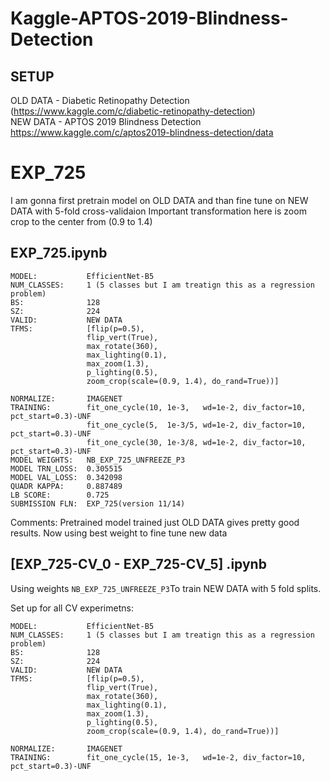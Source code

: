 # Kaggle-APTOS-2019-Blindness-Detection



##  SETUP
OLD DATA - Diabetic Retinopathy Detection (https://www.kaggle.com/c/diabetic-retinopathy-detection) <br/>
NEW DATA - APTOS 2019 Blindness Detection https://www.kaggle.com/c/aptos2019-blindness-detection/data

# EXP_725
I am gonna first pretrain model on OLD DATA and than fine tune on NEW DATA with 5-fold cross-validaion
Important transformation here is zoom crop to the center from (0.9 to 1.4)

## EXP_725.ipynb
```
MODEL:           EfficientNet-B5
NUM_CLASSES:     1 (5 classes but I am treatign this as a regression problem)
BS:              128
SZ:              224
VALID:           NEW DATA
TFMS:            [flip(p=0.5), 
                 flip_vert(True), 
                 max_rotate(360), 
                 max_lighting(0.1),
                 max_zoom(1.3),
                 p_lighting(0.5), 
                 zoom_crop(scale=(0.9, 1.4), do_rand=True))]
                 
NORMALIZE:       IMAGENET
TRAINING:        fit_one_cycle(10, 1e-3,   wd=1e-2, div_factor=10, pct_start=0.3)-UNF
                 fit_one_cycle(5,  1e-3/5, wd=1e-2, div_factor=10, pct_start=0.3)-UNF
                 fit_one_cycle(30, 1e-3/8, wd=1e-2, div_factor=10, pct_start=0.3)-UNF
MODEL WEIGHTS:   NB_EXP_725_UNFREEZE_P3
MODEL TRN_LOSS:  0.305515
MODEL VAL_LOSS:  0.342098
QUADR KAPPA:     0.887489
LB SCORE:        0.725
SUBMISSION FLN:  EXP_725(version 11/14)
```
Comments: Pretrained model trained just OLD DATA gives pretty good results. Now using best weight to fine tune new data

## [EXP_725-CV_0 - EXP_725-CV_5] .ipynb
Using weights ``` NB_EXP_725_UNFREEZE_P3 ```To train NEW DATA with 5 fold splits. <br/>

Set up for all CV experimetns: 
```
MODEL:           EfficientNet-B5
NUM_CLASSES:     1 (5 classes but I am treatign this as a regression problem)
BS:              128
SZ:              224
VALID:           NEW DATA
TFMS:            [flip(p=0.5), 
                 flip_vert(True), 
                 max_rotate(360), 
                 max_lighting(0.1),
                 max_zoom(1.3),
                 p_lighting(0.5), 
                 zoom_crop(scale=(0.9, 1.4), do_rand=True))]
                 
NORMALIZE:       IMAGENET
TRAINING:        fit_one_cycle(15, 1e-3,   wd=1e-2, div_factor=10, pct_start=0.3)-UNF
```


